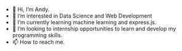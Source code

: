 - 👋 Hi, I’m Andy.
- 👀 I’m interested in Data Science and Web Development
- 🌱 I’m currently learning machine learning and express.js.
- 💞️ I’m looking to internship opportunities to learn and develop my programming skills.
- 📫 How to reach me.

<!---
Andy3770/Andy3770 is a ✨ special ✨ repository because its `README.md` (this file) appears on your GitHub profile.
You can click the Preview link to take a look at your changes.
--->
